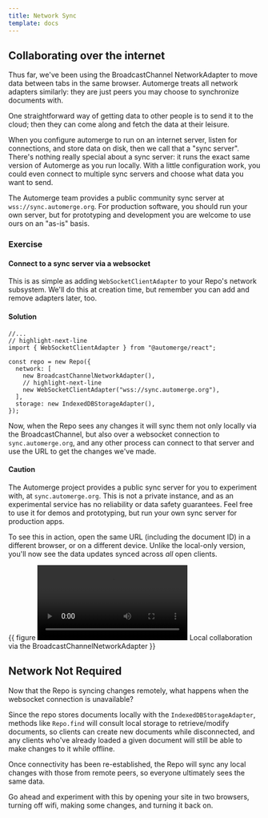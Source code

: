 ```yaml
---
title: Network Sync
template: docs
---
```


## Collaborating over the internet

Thus far, we've been using the BroadcastChannel NetworkAdapter to move data between tabs in the same browser. Automerge treats all network adapters similarly: they are just peers you may choose to synchronize documents with.

One straightforward way of getting data to other people is to send it to the cloud; then they can come along and fetch the data at their leisure.

When you configure automerge to run on an internet server, listen for connections, and store data on disk, then we call that a "sync server". There's nothing really special about a sync server: it runs the exact same version of Automerge as you run locally. With a little configuration work, you could even connect to multiple sync servers and choose what data you want to send.

The Automerge team provides a public community sync server at `wss://sync.automerge.org`. For production software, you should run your own server, but for prototyping and development you are welcome to use ours on an "as-is" basis.

### Exercise

#### Connect to a sync server via a websocket

This is as simple as adding `WebSocketClientAdapter` to your Repo's network subsystem. We'll do this at creation time, but remember you can add and remove adapters later, too.

#### Solution

```tsx title="src/main.tsx"
//...
// highlight-next-line
import { WebSocketClientAdapter } from "@automerge/react";

const repo = new Repo({
  network: [
    new BroadcastChannelNetworkAdapter(),
    // highlight-next-line
    new WebSocketClientAdapter("wss://sync.automerge.org"),
  ],
  storage: new IndexedDBStorageAdapter(),
});
```

Now, when the Repo sees any changes it will sync them not only locally via the BroadcastChannel, but also over a websocket connection to `sync.automerge.org`, and any other process can connect to that server and use the URL to get the changes we've made.

<div class="caution">

#### Caution
The Automerge project provides a public sync server for you to experiment with, at `sync.automerge.org`. This is not a private instance, and as an experimental service has no reliability or data safety guarantees. Feel free to use it for demos and prototyping, but run your own sync server for production apps.

</div>

To see this in action, open the same URL (including the document ID) in a different browser, or on a different device. Unlike the local-only version, you'll now see the data updates synced across _all_ open clients.

{{ figure ![Screen capture of two browser windows side-by-side showing the same app titled "Automerge Task List". As the user clicks buttons, enters text or checks boxes in one window, their changes show up immediately in the other window.](/docs/tutorial/task-list-sync.webm) Local collaboration via the BroadcastChannelNetworkAdapter }}

## Network Not Required

Now that the Repo is syncing changes remotely, what happens when the websocket connection is unavailable?

Since the repo stores documents locally with the `IndexedDBStorageAdapter`, methods like `Repo.find` will consult local storage to retrieve/modify documents, so clients can create new documents while disconnected, and any clients who've already loaded a given document will still be able to make changes to it while offline.

Once connectivity has been re-established, the Repo will sync any local changes with those from remote peers, so everyone ultimately sees the same data.

Go ahead and experiment with this by opening your site in two browsers, turning off wifi, making some changes, and turning it back on.

